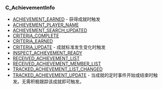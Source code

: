 ### C\_AchievementInfo

* [ACHIEVEMENT\_EARNED](https://wow.gamepedia.com/ACHIEVEMENT_EARNED) - 获得成就时触发
* [ACHIEVEMENT\_PLAYER\_NAME](https://wow.gamepedia.com/ACHIEVEMENT_PLAYER_NAME)
* [ACHIEVEMENT\_SEARCH\_UPDATED](https://wow.gamepedia.com/ACHIEVEMENT_SEARCH_UPDATED)
* [CRITERIA\_COMPLETE](https://wow.gamepedia.com/CRITERIA_COMPLETE)
* [CRITERIA\_EARNED](https://wow.gamepedia.com/CRITERIA_EARNED)
* [CRITERIA\_UPDATE](https://wow.gamepedia.com/CRITERIA_UPDATE) - 成就标准发生变化时触发
* [INSPECT\_ACHIEVEMENT\_READY](https://wow.gamepedia.com/INSPECT_ACHIEVEMENT_READY)
* [RECEIVED\_ACHIEVEMENT\_LIST](https://wow.gamepedia.com/RECEIVED_ACHIEVEMENT_LIST)
* [RECEIVED\_ACHIEVEMENT\_MEMBER\_LIST](https://wow.gamepedia.com/RECEIVED_ACHIEVEMENT_MEMBER_LIST)
* [TRACKED\_ACHIEVEMENT\_LIST\_CHANGED](https://wow.gamepedia.com/TRACKED_ACHIEVEMENT_LIST_CHANGED)
* [TRACKED\_ACHIEVEMENT\_UPDATE](https://wow.gamepedia.com/TRACKED_ACHIEVEMENT_UPDATE) - 当成就的定时事件开始或结束时触发。无需积极跟踪该成就即可触发。



